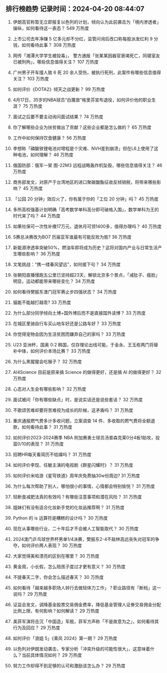
## 排行榜趋势 记录时间：2024-04-20 08:44:07
  
  1. 伊朗高官称暂无立即报复以色列的计划，倾向认为此前袭击为「境内渗透者」操纵，如何看待这一表态？ 549 万热度
    
  2. 上市公司去年净赚 5 亿多元却不分红，监管问询后改口称每股派发红利 9 分钱，如何看待此事？ 308 万热度
    
  3. 网传「湘潭大学学生被投毒」， 警方通报「张某某因器官衰竭死亡，同寝室友已被刑拘」，哪些信息值得关注？ 107 万热度
    
  4. 广州男子开车撞人致 6 死 20 余人受伤，被执行死刑，此案件有哪些信息值得关注？ 103 万热度
    
  5. 如何评价《DOTA2》倾天之战更新？ 99 万热度
    
  6. 4月17日，35岁的NBA球员“白魔兽”格里芬宣布退役，如何评价他的职业生涯？ 75 万热度
    
  7. 面试之后要不要主动询问面试结果？ 74 万热度
    
  8. 你了解哪些企业为扶贫做出了贡献？这些企业都是怎么做的？ 65 万热度
    
  9. 工作中如何保持饮食健康？ 56 万热度
    
  10. 李想称「磷酸铁锂电池对增程是个灾难、NVH差到崩溃」但在L6上使用了这种电池，如何理解？ 46 万热度
    
  11. 俄国防部：俄军一架 图-22M3 远程战略轰炸机坠毁，哪些信息值得关注？ 46 万热度
    
  12. 商务部发文，对原产于台湾地区的进口聚碳酸酯征收反倾销税，将带来哪些影响？ 45 万热度
    
  13. 「公园 20 分钟」效应火了，你有属于你的「工位 20 分钟」吗？ 45 万热度
    
  14. 多所高校强基计划明确「高考数学单科高分即可破格入围」，数学单科为王的时代来了吗？ 44 万热度
    
  15. 如果社保可一次性补缴17万元，退休月可领1400多，值得办理吗？ 40 万热度
    
  16. S赛总决赛改为BO7 历届亚军谁最有可能反败为胜? 36 万热度
    
  17. 新能源渗透率突破50%，燃油车即将成为历史？这将对国内产业与日常生活产生哪些影响？ 36 万热度
    
  18. 文笔挑战：“携一缕春风望远”，如何接下句？ 34 万热度
    
  19. 张朝阳直播慢跑五公里已坚持超23天，解锁北京多个景点，「减肚子、瘦脸」明显，运动都能带来哪些变化？ 34 万热度
    
  20. 如何看待樊振东澳门冠军赛止步四强状态？ 34 万热度
    
  21. 猫能不能越打越乖? 33 万热度
    
  22. 为什么部分同学倾向土博+国外博后而不是直接国外读博？ 33 万热度
    
  23. 在城区里骑自行车买山地车好还是公路车好？ 33 万热度
    
  24. 你觉得宠物会因为生活贫困而嫌弃自己的家吗？ 33 万热度
    
  25. U23 亚洲杯，国奥 0:2 韩国，仅存理论出线可能，于金永、王玉栋两门将替补中锋，如何评价本场比赛？ 33 万热度
    
  26. 为什么黑猩猩会吃猴子？ 32 万热度
    
  27. AI4Science 目前是原来搞 Science 的做得更好，还是搞 AI 的做得更好？ 32 万热度
    
  28. 心态对人生会有哪些影响？ 32 万热度
    
  29. 面试被问「你有哪些缺点」时，是说实话还是说些套话？ 32 万热度
    
  30. 不歌颂苦难却要将苦难视为成长的阶梯，这矛盾吗？ 31 万热度
    
  31. 重庆通报燃气费多计多收问题，立案调查 14 件、多收取的燃气费将全额退款，如何看待此事？ 31 万热度
    
  32. 如何评价2023-2024赛季 NBA 附加赛勇士球员汤普森克莱0分4板1助攻，投篮0/10的表现？ 31 万热度
    
  33. 招聘HR每天看简历不枯燥吗？ 31 万热度
    
  34. 如何评价李现、任敏主演的电视剧《群星闪耀时》？ 31 万热度
    
  35. 如何评价米哈游《星穹铁道》周年庆免费抽30w份周边? 31 万热度
    
  36. 为什么每次帮助了别人，哪怕很小的事情，心情都会特别愉悦？ 31 万热度
    
  37. 轻断食减肥法真的有效吗？有哪些注意事项和潜在风险？ 31 万热度
    
  38. 姐妹们有没有适合化妆新手党的化妆品推荐啊？ 31 万热度
    
  39. Python 的 is 运算符是糟糕的设计吗？ 30 万热度
    
  40. 现在从事哪些行业，二十年后才不会被人工智能取代？ 30 万热度
    
  41. 2024澳门乒乓球世界杯男单1/4决赛，樊振东2-4不敌林高远丧失对冠军的争夺，如何评价两人表现？ 30 万热度
    
  42. 大家觉得美和漂亮的区别在哪里？ 30 万热度
    
  43. 黄金周，小长假，怎么陪孩子度过才更有意义？ 30 万热度
    
  44. 不提春天二字，你会怎么描述春天？ 30 万热度
    
  45. 如何看待「越来越多职场人转行去做轻体力工作」？职业路径有「断档」这一说吗？ 29 万热度
    
  46. 证监会发文，调降基金股票交易佣金费率，降低基金管理人证券交易佣金分配比例上限，有何影响？如何解读？ 29 万热度
    
  47. 美菲军演将击沉「中国造」军舰，菲军方声称「不是故意为之」，如何看待其行为及回应？ 29 万热度
    
  48. 如何评价「浪姐 5」《乘风 2024》第一期？ 29 万热度
    
  49. 以色列对伊朗发动袭击，专家分析「冲突升级的可能性很大」，这意味着什么？当前具体情况如何？ 29 万热度
    
  50. 努力工作却得不到足够的认可和激励该怎么办？ 29 万热度
    